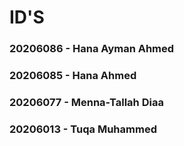 # **ID'S**
### 20206086 - Hana Ayman Ahmed 
### 20206085 - Hana Ahmed 
### 20206077 - Menna-Tallah Diaa
### 20206013 - Tuqa Muhammed
